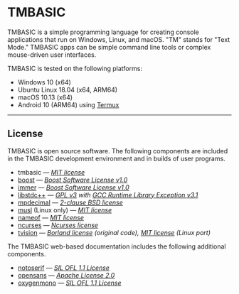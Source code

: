 # TMBASIC

TMBASIC is a simple programming language for creating console applications that run on Windows, Linux, and macOS. "TM" stands for "Text Mode." TMBASIC apps can be simple command line tools or complex mouse-driven user interfaces.

TMBASIC is tested on the following platforms:
- Windows 10 (x64)
- Ubuntu Linux 18.04 (x64, ARM64)
- macOS 10.13 (x64)
- Android 10 (ARM64) using [Termux](https://termux.com/)

___
## License
TMBASIC is open source software. The following components are included in the TMBASIC development environment and in builds of user programs.

- tmbasic — _[MIT license](LICENSE)_
- [boost](https://www.boost.org/) — _[Boost Software License v1.0](ext/boost/LICENSE_1_0.txt)_
- [immer](https://github.com/arximboldi/immer) — _[Boost Software License v1.0](ext/immer/LICENSE)_
- [libstdc++](https://gcc.gnu.org/onlinedocs/libstdc++/) — _[GPL v3](ext/gcc/GPL-3) with [GCC Runtime Library Exception v3.1](ext/gcc/copyright)_
- [mpdecimal](https://www.bytereef.org/mpdecimal/) — _[2-clause BSD license](ext/mpdecimal/LICENSE.txt)_
- [musl](https://musl.libc.org/) (Linux only) — _[MIT license](ext/musl/COPYRIGHT)_
- [nameof](https://github.com/Neargye/nameof) — _[MIT license](ext/nameof/LICENSE.txt)_
- [ncurses](https://en.wikipedia.org/wiki/Ncurses) — _[Ncurses license](ext/ncurses/COPYING)_
- [tvision](https://github.com/magiblot/tvision) — _[Borland license](ext/tvision/COPYRIGHT) (original code), [MIT license](ext/tvision/COPYRIGHT) (Linux port)_

The TMBASIC web-based documentation includes the following additional components.

- [notoserif](https://github.com/googlefonts/noto-fonts) — _[SIL OFL 1.1 License](ext/notoserif/OFL.txt)_
- [opensans](https://github.com/googlefonts/opensans) — _[Apache License 2.0](ext/opensans/LICENSE.txt)_
- [oxygenmono](https://github.com/KDE/oxygen-fonts) — _[SIL OFL 1.1 License](ext/oxygenmono/OFL.txt)_
